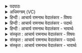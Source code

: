 <details><summary>पदपाठः</summary>

त्वम्। अ꣣ग्ने। सप्र꣡थाः꣢। स꣣। प्र꣡थाः꣢꣯। अ꣣सि। जु꣡ष्टः꣢꣯। हो꣡ता꣢꣯। व꣡रे꣢꣯ण्यः। त्व꣡या꣢꣯। य꣣ज्ञ꣢म्। वि। त꣣न्वते। १४०७।
</details>

<details><summary>अधिमन्त्रम् (VC)</summary>

- अग्निः
- सुतंभर आत्रेयः
- गायत्री
- षड्जः
</details>

<details><summary>हिन्दी : आचार्य रामनाथ वेदालंकार - विषयः</summary>

अगले मन्त्र में परमेश्वर की स्तुति की गयी है।
</details>

<details><summary>हिन्दी : आचार्य रामनाथ वेदालंकार - पदार्थः</summary>

पदार्थान्वयभाषाः -  हे(अग्ने)अग्रनायक तेजस्वी परमात्मन्!आप(सप्रथाः)यशस्वी, (जुष्टः)प्रिय, (होता)सुखप्रदाता और(वरेण्यः)सबसे वरण करने योग्य(असि)हो। उपासक लोग(त्वया)आपकी सहायता से(यज्ञम्)जीवन-यज्ञ को(वितन्वते)फैलाते हैं ॥३॥
</details>

<details><summary>हिन्दी : आचार्य रामनाथ वेदालंकार - भावार्थः</summary>

भावार्थभाषाः -  मनुष्य अपने जीवनरूप यज्ञ को परम यशस्वी परमेश्वर के सहयोग से ही पूर्ण कर सकते हैं ॥३॥
</details>

<details><summary>संस्कृत : आचार्य रामनाथ वेदालंकार - विषयः</summary>

अथ परमेश्वरं स्तौति।
</details>

<details><summary>संस्कृत : आचार्य रामनाथ वेदालंकार - पदार्थः</summary>

पदार्थान्वयभाषाः -  हे(अग्ने)अग्रनायक तेजोमय परमात्मन्!त्वम्(सप्रथाः)यशस्वी।[प्रथ प्रख्याने, ‘सर्वधातुभ्योऽसुन्।’उ० ४।१९० इत्यसुन्। प्रथसा सह वर्तते इति सप्रथाः।](जुष्टः)प्रियः[जुषी प्रीतिसेवनयोः।] (होता)सुखप्रदाता, (वरेण्यः)सर्वैः वरणीयश्च(असि)विद्यसे। उपासकाः(त्वया)त्वत्साहाय्येन(यज्ञम्)जीवनयज्ञम्(वितन्वते)विस्तारयन्ति ॥३॥२
</details>

<details><summary>संस्कृत : आचार्य रामनाथ वेदालंकार - भावार्थः</summary>

भावार्थभाषाः -  मानवाः स्वकीयं जीवनयज्ञं परमयशसः परमेश्वरस्य सहयोगेनैव पूर्णतां नेतुं पारयन्ति ॥३॥
</details>